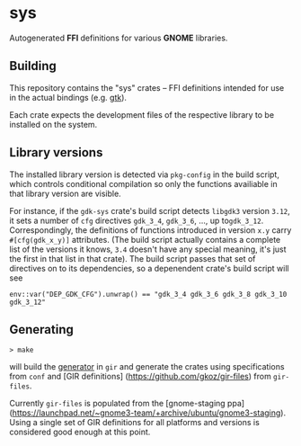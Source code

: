 # sys

Autogenerated __FFI__ definitions for various __GNOME__ libraries.

## Building

This repository contains the "sys" crates – FFI definitions intended for 
use in the actual bindings (e.g. [gtk](https://github.com/rust-gnome/gtk)).

Each crate expects the development files of the respective library
to be installed on the system.

## Library versions

The installed library version is detected via `pkg-config` in the build
script, which controls conditional compilation so only the functions
availiable in that library version are visible.

For instance, if the `gdk-sys` crate's build script detects `libgdk3`
version `3.12`, it sets a number of `cfg` directives
`gdk_3_4`, `gdk_3_6`, ..., up to`gdk_3_12`.
Correspondingly, the definitions of functions introduced
in version `x.y` carry `#[cfg(gdk_x_y)]` attributes.
(The build script actually contains a complete list of the versions
it knows, `3.4` doesn't have any special meaning, it's just the first
in that list in that crate).
The build script passes that set of directives on to its dependencies, so
a depenendent crate's build script will see
```
env::var("DEP_GDK_CFG").unwrap() == "gdk_3_4 gdk_3_6 gdk_3_8 gdk_3_10 gdk_3_12"
```

## Generating

```shell
> make
```

will build the [generator](https://github.com/gkoz/gir) in `gir` and
generate the crates using specifications from `conf` and [GIR definitions]
(https://github.com/gkoz/gir-files) from `gir-files`.

Currently `gir-files` is populated from the [gnome-staging ppa]
(https://launchpad.net/~gnome3-team/+archive/ubuntu/gnome3-staging).
Using a single set of GIR definitions for all platforms and versions
is considered good enough at this point.
